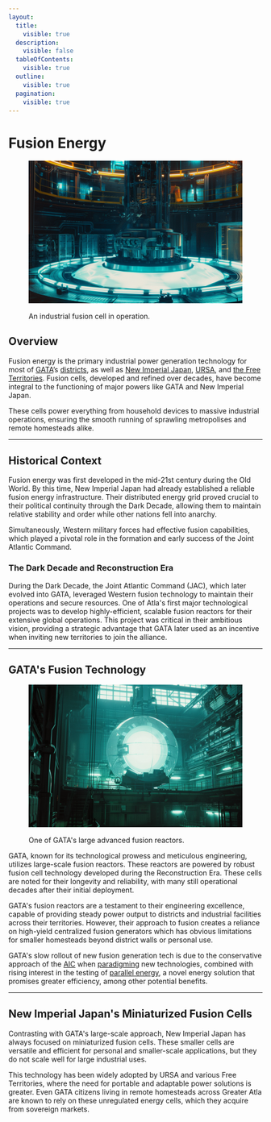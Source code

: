 ```yaml
---
layout:
  title:
    visible: true
  description:
    visible: false
  tableOfContents:
    visible: true
  outline:
    visible: true
  pagination:
    visible: true
---
```


# Fusion Energy

<figure><img src="../../.gitbook/assets/fusionenergy.png" alt=""><figcaption><p>An industrial fusion cell in operation.</p></figcaption></figure>

## **Overview**

Fusion energy is the primary industrial power generation technology for most of [GATA](../gata/)’s [districts](../gata/politics/districts.md), as well as [New Imperial Japan](../new-imperial-japan/), [URSA](../ursa/), and [the Free Territories](../free-territories/). Fusion cells, developed and refined over decades, have become integral to the functioning of major powers like GATA and New Imperial Japan.&#x20;

These cells power everything from household devices to massive industrial operations, ensuring the smooth running of sprawling metropolises and remote homesteads alike.

***

## **Historical Context**

Fusion energy was first developed in the mid-21st century during the Old World. By this time, New Imperial Japan had already established a reliable fusion energy infrastructure. Their distributed energy grid proved crucial to their political continuity through the Dark Decade, allowing them to maintain relative stability and order while other nations fell into anarchy.&#x20;

Simultaneously, Western military forces had effective fusion capabilities, which played a pivotal role in the formation and early success of the Joint Atlantic Command.

### The Dark Decade and Reconstruction Era

During the Dark Decade, the Joint Atlantic Command (JAC), which later evolved into GATA, leveraged Western fusion technology to maintain their operations and secure resources. One of Atla's first major technological projects was to develop highly-efficient, scalable fusion reactors for their extensive global operations. This project was critical in their ambitious vision, providing a strategic advantage that GATA later used as an incentive when inviting new territories to join the alliance.

***

## GATA's Fusion Technology

<figure><img src="../../.gitbook/assets/fusionenergy-8321.png" alt="" width="563"><figcaption><p>One of GATA's large advanced fusion reactors.</p></figcaption></figure>

GATA, known for its technological prowess and meticulous engineering, utilizes large-scale fusion reactors. These reactors are powered by robust fusion cell technology developed during the Reconstruction Era. These cells are noted for their longevity and reliability, with many still operational decades after their initial deployment.

GATA's fusion reactors are a testament to their engineering excellence, capable of providing steady power output to districts and industrial facilities across their territories. However, their approach to fusion creates a reliance on high-yield centralized fusion generators which has obvious limitations for smaller homesteads beyond district walls or personal use.&#x20;

GATA's slow rollout of new fusion generation tech is due to the conservative approach of the [AIC](../gata/institutions/atlan-information-control-aic.md) when [paradigming](../gata/politics/paradigms.md) new technologies, combined with rising interest in the testing of [parallel energy](parallel-energy.md), a novel energy solution that promises greater efficiency, among other potential benefits.

***

## New Imperial Japan's Miniaturized Fusion Cells

Contrasting with GATA's large-scale approach, New Imperial Japan has always focused on miniaturized fusion cells. These smaller cells are versatile and efficient for personal and smaller-scale applications, but they do not scale well for large industrial uses.

This technology has been widely adopted by URSA and various Free Territories, where the need for portable and adaptable power solutions is greater. Even GATA citizens living in remote homesteads across Greater Atla are known to rely on these unregulated energy cells, which they acquire from sovereign markets.
